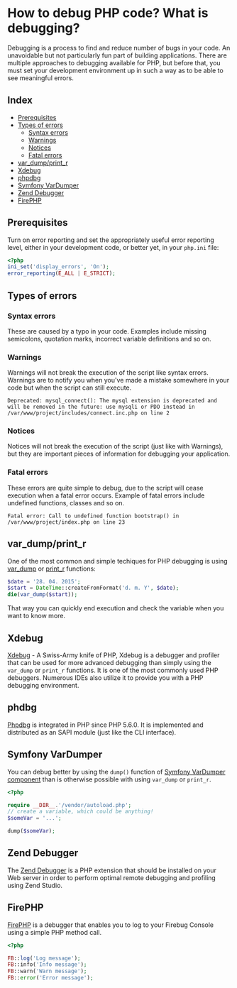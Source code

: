 # How to debug PHP code? What is debugging?

Debugging is a process to find and reduce number of bugs in your code. An
unavoidable but not particularly fun part of building applications. There are
multiple approaches to debugging available for PHP, but before that, you must
set your development environment up in such a way as to be able to see
meaningful errors.

## Index

* [Prerequisites](#prerequisites)
* [Types of errors](#types-of-errors)
  * [Syntax errors](#syntax-errors)
  * [Warnings](#warnings)
  * [Notices](#notices)
  * [Fatal errors](#fatal-errors)
* [var_dump/print_r](#var_dump/print_r)
* [Xdebug](#xdebug)
* [phpdbg](#phpdbg)
* [Symfony VarDumper](#symfony-vardumper)
* [Zend Debugger](#zend-debugger)
* [FirePHP](#firephp)

## Prerequisites

Turn on error reporting and set the appropriately useful error reporting level,
either in your development code, or better yet, in your `php.ini` file:

```php
<?php
ini_set('display_errors', 'On');
error_reporting(E_ALL | E_STRICT);
```

## Types of errors

### Syntax errors

These are caused by a typo in your code. Examples include missing semicolons,
quotation marks, incorrect variable definitions and so on.

### Warnings

Warnings will not break the execution of the script like syntax errors.
Warnings are to notify you when you've made a mistake somewhere in your code
but when the script can still execute.

```
Deprecated: mysql_connect(): The mysql extension is deprecated and will be removed in the future: use mysqli or PDO instead in /var/www/project/includes/connect.inc.php on line 2
```

### Notices

Notices will not break the execution of the script (just like with Warnings),
but they are important pieces of information for debugging your application.

### Fatal errors

These errors are quite simple to debug, due to the script will cease execution
when a fatal error occurs. Example of fatal errors include undefined functions,
classes and so on.

```
Fatal error: Call to undefined function bootstrap() in /var/www/project/index.php on line 23
```

## var_dump/print_r

One of the most common and simple techiques for PHP debugging is using
[var_dump][vardump] or [print_r][printr] functions:

```php
$date = '28. 04. 2015';
$start = DateTime::createFromFormat('d. m. Y', $date);
die(var_dump($start));
```

That way you can quickly end execution and check the variable when you want to
know more.

## Xdebug

[Xdebug][xdebug] - A Swiss-Army knife of PHP, Xdebug is a debugger and profiler
that can be used for more advanced debugging than simply using the `var_dump`
or `print_r` functions. It is one of the most commonly used PHP debuggers.
Numerous IDEs also utilize it to provide you with a PHP debugging environment.

## phdbg

[Phpdbg][phpdbg] is integrated in PHP since PHP 5.6.0. It is implemented and
distributed as an SAPI module (just like the CLI interface).

## Symfony VarDumper

You can debug better by using the `dump()` function of [Symfony VarDumper component][symfony-var-dumper]
than is otherwise possible with using `var_dump` or `print_r`.

```php
<?php

require __DIR__.'/vendor/autoload.php';
// create a variable, which could be anything!
$someVar = '...';

dump($someVar);
```

## Zend Debugger

The [Zend Debugger][zend-debugger] is a PHP extension that should be installed
on your Web server in order to perform optimal remote debugging and profiling
using Zend Studio.

## FirePHP

[FirePHP][firephp] is a debugger that enables you to log to your Firebug
Console using a simple PHP method call.

```php
<?php

FB::log('Log message');
FB::info('Info message');
FB::warn('Warn message');
FB::error('Error message');
```

[vardump]: http://php.net/var_dump
[printr]: http://php.net/print_r
[xdebug]: http://xdebug.org/
[phpdbg]: http://phpdbg.com/
[symfony-var-dumper]: http://symfony.com/components/VarDumper
[zend-debugger]: https://www.zend.com/topics/Zend-Debugger-Installation-Guide.pdf
[firephp]: http://www.firephp.org/
